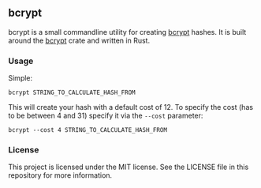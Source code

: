 ## bcrypt

bcrypt is a small commandline utility for creating [bcrypt](https://en.wikipedia.org/wiki/Bcrypt)
hashes. It is built around the [bcrypt](https://crates.io/crates/bcrypt) crate and written in Rust.

### Usage

Simple:

    bcrypt STRING_TO_CALCULATE_HASH_FROM

This will create your hash with a default cost of 12. To specify the cost (has to be between
4 and 31) specify it via the `--cost` parameter:

    bcrypt --cost 4 STRING_TO_CALCULATE_HASH_FROM

### License

This project is licensed under the MIT license. See the LICENSE file in this repository
for more information.
